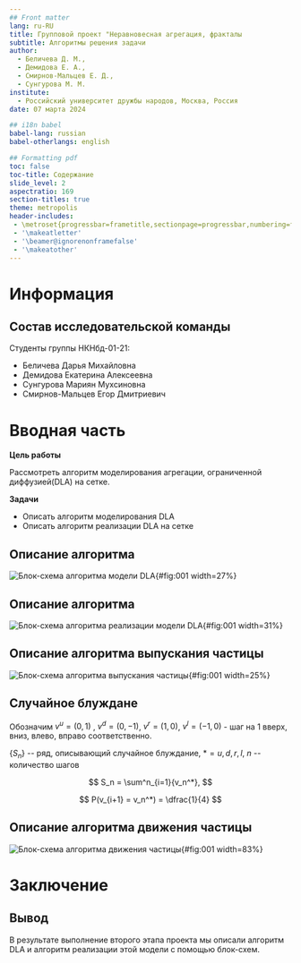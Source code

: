 ```yaml
---
## Front matter
lang: ru-RU
title: Групповой проект "Неравновесная агрегация, фракталы
subtitle: Алгоритмы решения задачи
author:
  - Беличева Д. М.,
  - Демидова Е. А.,
  - Смирнов-Мальцев Е. Д.,
  - Сунгурова М. М.
institute:
  - Российский университет дружбы народов, Москва, Россия
date: 07 марта 2024

## i18n babel
babel-lang: russian
babel-otherlangs: english

## Formatting pdf
toc: false
toc-title: Содержание
slide_level: 2
aspectratio: 169
section-titles: true
theme: metropolis
header-includes:
 - \metroset{progressbar=frametitle,sectionpage=progressbar,numbering=fraction}
 - '\makeatletter'
 - '\beamer@ignorenonframefalse'
 - '\makeatother'
---
```


# Информация

## Состав исследовательской команды

Студенты группы НКНбд-01-21:

- Беличева Дарья Михайловна
- Демидова Екатерина Алексеевна
- Сунгурова Мариян Мухсиновна
- Смирнов-Мальцев Егор Дмитриевич

# Вводная часть

**Цель работы**

Рассмотреть алгоритм моделирования агрегации, ограниченной диффузией(DLA) на сетке.

**Задачи**

- Описать алгоритм моделирования DLA
- Описать алгоритм реализации DLA на сетке

## Описание алгоритма 

![Блок-схема алгоритма модели DLA](image/DLA.png){#fig:001 width=27%}

## Описание алгоритма 

![Блок-схема алгоритма реализации модели DLA](image/dla_alg.png){#fig:001 width=31%}

## Описание алгоритма выпускания частицы

![Блок-схема алгоритма выпускания частицы](image/randomAtRadius.png){#fig:001 width=25%}

## Случайное блуждане

Обозначим $v^u = (0,1)$ , $v^d = (0,-1)$, $v^r = (1,0)$, $v^l = (-1,0)$ - шаг на 1 вверх, вниз, влево, вправо соответственно.

$\{S_n\}$ -- ряд, описывающий случайное блуждание, $* = u, d, r, l$, $n$ -- количество шагов

$$
S_n = \sum^n_{i=1}{v_n^*}, 
$$

$$
P(v_{i+1} = v_n^*) = \dfrac{1}{4}
$$

## Описание алгоритма движения частицы

![Блок-схема алгоритма движения частицы](image/checkAround.png){#fig:001 width=83%}

# Заключение

## Вывод

В результате выполнение второго этапа проекта мы описали алгоритм DLA и алгоритм реализации этой модели с помощью блок-схем. 